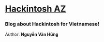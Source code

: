 # [Hackintosh AZ](https://vanhung4499.github.io)
### Blog about Hackintosh for Vietnamese!
Author: __Nguyễn Văn Hùng__
